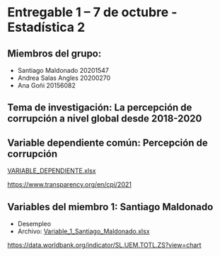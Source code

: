 # Entregable 1 – 7 de octubre - Estadística 2

## Miembros del grupo:

+ Santiago Maldonado 20201547
+ Andrea Salas Angles 20200270
+ Ana Goñi 20156082

## Tema de investigación: La percepción de corrupción a nivel global desde 2018-2020 

## Variable dependiente común: Percepción de corrupción

[VARIABLE_DEPENDIENTE.xlsx](https://github.com/santiagomv29/PRACTICAS_ESTA2/files/9737883/VARIABLE_DEPENDIENTE.xlsx)

https://www.transparency.org/en/cpi/2021

## Variables del miembro 1: Santiago Maldonado

+ Desempleo 
+ Archivo: [Variable_1_Santiago_Maldonado.xlsx](https://github.com/santiagomv29/PRACTICAS_ESTA2/files/9720955/Variable_1_Santiago_Maldonado.xlsx)

https://data.worldbank.org/indicator/SL.UEM.TOTL.ZS?view=chart


